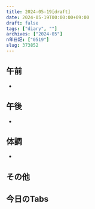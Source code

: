 ```yaml
---
title: 2024-05-19[draft]
date: 2024-05-19T00:00:00+09:00
draft: false
tags: ["diary", ""]
archives: ["2024-05"]
n年日記: ["0519"]
slug: 373852
---
```

## 午前
- 
## 午後
- 
## 体調
- 
## その他
## 今日のTabs